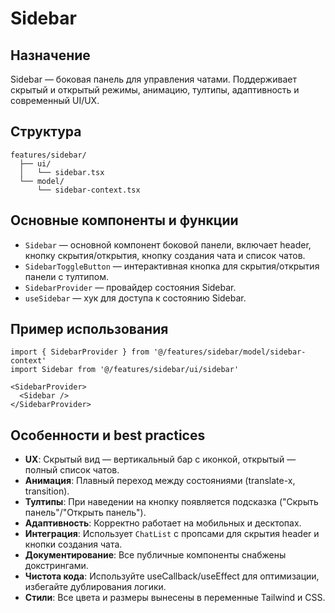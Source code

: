 # Sidebar

## Назначение
Sidebar — боковая панель для управления чатами. Поддерживает скрытый и открытый режимы, анимацию, тултипы, адаптивность и современный UI/UX.

## Структура
```
features/sidebar/
  ├── ui/
  │   └── sidebar.tsx
  └── model/
      └── sidebar-context.tsx
```

## Основные компоненты и функции
- `Sidebar` — основной компонент боковой панели, включает header, кнопку скрытия/открытия, кнопку создания чата и список чатов.
- `SidebarToggleButton` — интерактивная кнопка для скрытия/открытия панели с тултипом.
- `SidebarProvider` — провайдер состояния Sidebar.
- `useSidebar` — хук для доступа к состоянию Sidebar.

## Пример использования
```tsx
import { SidebarProvider } from '@/features/sidebar/model/sidebar-context'
import Sidebar from '@/features/sidebar/ui/sidebar'

<SidebarProvider>
  <Sidebar />
</SidebarProvider>
```

## Особенности и best practices
- **UX**: Скрытый вид — вертикальный бар с иконкой, открытый — полный список чатов.
- **Анимация**: Плавный переход между состояниями (translate-x, transition).
- **Тултипы**: При наведении на кнопку появляется подсказка ("Скрыть панель"/"Открыть панель").
- **Адаптивность**: Корректно работает на мобильных и десктопах.
- **Интеграция**: Использует `ChatList` с пропсами для скрытия header и кнопки создания чата.
- **Документирование**: Все публичные компоненты снабжены докстрингами.
- **Чистота кода**: Используйте useCallback/useEffect для оптимизации, избегайте дублирования логики.
- **Стили**: Все цвета и размеры вынесены в переменные Tailwind и CSS.